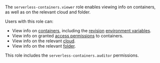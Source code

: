 The `serverless-containers.viewer` role enables viewing info on containers, as well as on the relevant cloud and folder.

Users with this role can:
* View info on [containers](../../serverless-containers/concepts/container.md), including the [revision](../../serverless-containers/concepts/container.md#revision) [environment variables](../../serverless-containers/concepts/runtime.md#environment-variables).
* View info on granted [access permissions](../../iam/concepts/access-control/index.md) to containers.
* View info on the relevant [cloud](../../resource-manager/concepts/resources-hierarchy.md#cloud).
* View info on the relevant [folder](../../resource-manager/concepts/resources-hierarchy.md#folder).

This role includes the `serverless-containers.auditor` permissions.